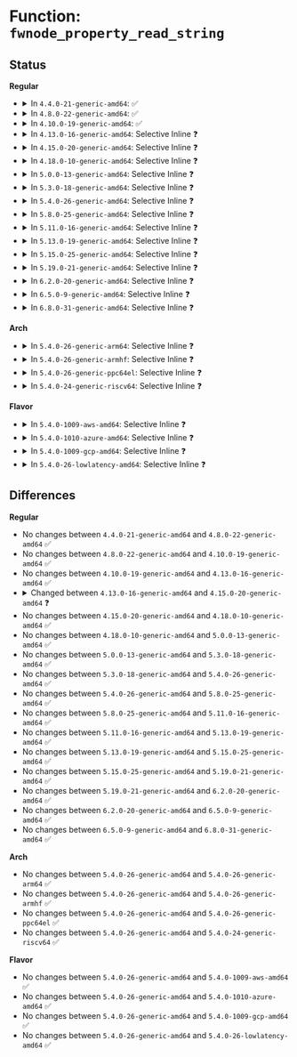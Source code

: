 # Function: <code>fwnode_property_read_string</code>

## Status
<b>Regular</b>
<ul>
<li>
<details>
<summary>In <code>4.4.0-21-generic-amd64</code>: ✅</summary>

```c
int fwnode_property_read_string(struct fwnode_handle * fwnode, const char * propname, const char * * val)
```

```json
{
  "name": "fwnode_property_read_string",
  "collision_type": "Unique Global",
  "inline_type": "No",
  "funcs": [
    {
      "addr": 18446744071584421440,
      "name": "fwnode_property_read_string",
      "external": true,
      "loc": "drivers/base/property.c:618",
      "file": "drivers/base/property.c",
      "inline": "seen, unknown",
      "caller_inline": [],
      "caller_func": [
        "drivers/base/property.c:device_get_phy_mode",
        "drivers/base/property.c:device_get_phy_mode"
      ]
    }
  ],
  "symbols": [
    {
      "addr": 18446744071584421440,
      "name": "fwnode_property_read_string",
      "section": ".text",
      "bind": "STB_GLOBAL",
      "size": 67
    }
  ]
}
```
</details>
</li>
<li>
<details>
<summary>In <code>4.8.0-22-generic-amd64</code>: ✅</summary>

```c
int fwnode_property_read_string(struct fwnode_handle * fwnode, const char * propname, const char * * val)
```

```json
{
  "name": "fwnode_property_read_string",
  "collision_type": "Unique Global",
  "inline_type": "No",
  "funcs": [
    {
      "addr": 18446744071584755872,
      "name": "fwnode_property_read_string",
      "external": true,
      "loc": "drivers/base/property.c:626",
      "file": "drivers/base/property.c",
      "inline": "seen, unknown",
      "caller_inline": [],
      "caller_func": [
        "drivers/base/property.c:device_get_phy_mode",
        "drivers/base/property.c:device_get_phy_mode"
      ]
    }
  ],
  "symbols": [
    {
      "addr": 18446744071584755872,
      "name": "fwnode_property_read_string",
      "section": ".text",
      "bind": "STB_GLOBAL",
      "size": 90
    }
  ]
}
```
</details>
</li>
<li>
<details>
<summary>In <code>4.10.0-19-generic-amd64</code>: ✅</summary>

```c
int fwnode_property_read_string(struct fwnode_handle * fwnode, const char * propname, const char * * val)
```

```json
{
  "name": "fwnode_property_read_string",
  "collision_type": "Unique Global",
  "inline_type": "No",
  "funcs": [
    {
      "addr": 18446744071584946096,
      "name": "fwnode_property_read_string",
      "external": true,
      "loc": "drivers/base/property.c:626",
      "file": "drivers/base/property.c",
      "inline": "seen, unknown",
      "caller_inline": [],
      "caller_func": [
        "drivers/gpio/gpiolib-acpi.c:acpi_gpiochip_add",
        "drivers/base/property.c:device_get_phy_mode",
        "drivers/base/property.c:device_get_phy_mode"
      ]
    }
  ],
  "symbols": [
    {
      "addr": 18446744071584946096,
      "name": "fwnode_property_read_string",
      "section": ".text",
      "bind": "STB_GLOBAL",
      "size": 90
    }
  ]
}
```
</details>
</li>
<li>
<details>
<summary>In <code>4.13.0-16-generic-amd64</code>: Selective Inline ❓</summary>

```c
int fwnode_property_read_string(struct fwnode_handle * fwnode, const char * propname, const char * * val)
```

```json
{
  "name": "fwnode_property_read_string",
  "collision_type": "Unique Global",
  "inline_type": "Selective",
  "funcs": [
    {
      "addr": 18446744071585032502,
      "name": "fwnode_property_read_string",
      "external": true,
      "loc": "drivers/base/property.c:606",
      "file": "drivers/base/property.c",
      "inline": "not declared, inlined",
      "caller_inline": [
        "drivers/base/property.c:device_get_phy_mode",
        "drivers/base/property.c:device_get_phy_mode"
      ],
      "caller_func": [
        "drivers/gpio/gpiolib-acpi.c:acpi_gpiochip_add"
      ]
    }
  ],
  "symbols": [
    {
      "addr": 18446744071585031200,
      "name": "fwnode_property_read_string",
      "section": ".text",
      "bind": "STB_GLOBAL",
      "size": 31
    }
  ]
}
```
</details>
</li>
<li>
<details>
<summary>In <code>4.15.0-20-generic-amd64</code>: Selective Inline ❓</summary>

```c
int fwnode_property_read_string(const struct fwnode_handle * fwnode, const char * propname, const char * * val)
```

```json
{
  "name": "fwnode_property_read_string",
  "collision_type": "Unique Global",
  "inline_type": "Selective",
  "funcs": [
    {
      "addr": 18446744071585455446,
      "name": "fwnode_property_read_string",
      "external": true,
      "loc": "drivers/base/property.c:615",
      "file": "drivers/base/property.c",
      "inline": "not declared, inlined",
      "caller_inline": [
        "drivers/base/property.c:device_get_phy_mode",
        "drivers/base/property.c:device_get_phy_mode"
      ],
      "caller_func": [
        "drivers/gpio/gpiolib-acpi.c:acpi_gpiochip_add"
      ]
    }
  ],
  "symbols": [
    {
      "addr": 18446744071585453968,
      "name": "fwnode_property_read_string",
      "section": ".text",
      "bind": "STB_GLOBAL",
      "size": 31
    }
  ]
}
```
</details>
</li>
<li>
<details>
<summary>In <code>4.18.0-10-generic-amd64</code>: Selective Inline ❓</summary>

```c
int fwnode_property_read_string(const struct fwnode_handle * fwnode, const char * propname, const char * * val)
```

```json
{
  "name": "fwnode_property_read_string",
  "collision_type": "Unique Global",
  "inline_type": "Selective",
  "funcs": [
    {
      "addr": 18446744071585697908,
      "name": "fwnode_property_read_string",
      "external": true,
      "loc": "drivers/base/property.c:676",
      "file": "drivers/base/property.c",
      "inline": "not declared, inlined",
      "caller_inline": [
        "drivers/base/property.c:fwnode_get_phy_mode",
        "drivers/base/property.c:fwnode_get_phy_mode",
        "drivers/base/property.c:device_property_read_string"
      ],
      "caller_func": [
        "drivers/gpio/gpiolib-acpi.c:acpi_gpiochip_add"
      ]
    }
  ],
  "symbols": [
    {
      "addr": 18446744071585696288,
      "name": "fwnode_property_read_string",
      "section": ".text",
      "bind": "STB_GLOBAL",
      "size": 31
    }
  ]
}
```
</details>
</li>
<li>
<details>
<summary>In <code>5.0.0-13-generic-amd64</code>: Selective Inline ❓</summary>

```c
int fwnode_property_read_string(const struct fwnode_handle * fwnode, const char * propname, const char * * val)
```

```json
{
  "name": "fwnode_property_read_string",
  "collision_type": "Unique Global",
  "inline_type": "Selective",
  "funcs": [
    {
      "addr": 18446744071585828164,
      "name": "fwnode_property_read_string",
      "external": true,
      "loc": "drivers/base/property.c:401",
      "file": "drivers/base/property.c",
      "inline": "not declared, inlined",
      "caller_inline": [
        "drivers/base/property.c:fwnode_get_phy_mode",
        "drivers/base/property.c:fwnode_get_phy_mode",
        "drivers/base/property.c:device_property_read_string"
      ],
      "caller_func": [
        "drivers/gpio/gpiolib-acpi.c:acpi_gpiochip_add"
      ]
    }
  ],
  "symbols": [
    {
      "addr": 18446744071585826576,
      "name": "fwnode_property_read_string",
      "section": ".text",
      "bind": "STB_GLOBAL",
      "size": 31
    }
  ]
}
```
</details>
</li>
<li>
<details>
<summary>In <code>5.3.0-18-generic-amd64</code>: Selective Inline ❓</summary>

```c
int fwnode_property_read_string(const struct fwnode_handle * fwnode, const char * propname, const char * * val)
```

```json
{
  "name": "fwnode_property_read_string",
  "collision_type": "Unique Global",
  "inline_type": "Selective",
  "funcs": [
    {
      "addr": 18446744071586062708,
      "name": "fwnode_property_read_string",
      "external": true,
      "loc": "drivers/base/property.c:401",
      "file": "drivers/base/property.c",
      "inline": "not declared, inlined",
      "caller_inline": [
        "drivers/base/property.c:fwnode_get_phy_mode",
        "drivers/base/property.c:fwnode_get_phy_mode",
        "drivers/base/property.c:device_property_read_string"
      ],
      "caller_func": [
        "drivers/gpio/gpiolib-acpi.c:acpi_gpiochip_add"
      ]
    }
  ],
  "symbols": [
    {
      "addr": 18446744071586062096,
      "name": "fwnode_property_read_string",
      "section": ".text",
      "bind": "STB_GLOBAL",
      "size": 31
    }
  ]
}
```
</details>
</li>
<li>
<details>
<summary>In <code>5.4.0-26-generic-amd64</code>: Selective Inline ❓</summary>

```c
int fwnode_property_read_string(const struct fwnode_handle * fwnode, const char * propname, const char * * val)
```

```json
{
  "name": "fwnode_property_read_string",
  "collision_type": "Unique Global",
  "inline_type": "Selective",
  "funcs": [
    {
      "addr": 18446744071586210596,
      "name": "fwnode_property_read_string",
      "external": true,
      "loc": "drivers/base/property.c:401",
      "file": "drivers/base/property.c",
      "inline": "not declared, inlined",
      "caller_inline": [
        "drivers/base/property.c:fwnode_get_phy_mode",
        "drivers/base/property.c:fwnode_get_phy_mode",
        "drivers/base/property.c:device_property_read_string"
      ],
      "caller_func": [
        "drivers/gpio/gpiolib-acpi.c:acpi_gpiochip_add",
        "drivers/leds/led-core.c:led_compose_name",
        "drivers/leds/led-core.c:led_compose_name"
      ]
    }
  ],
  "symbols": [
    {
      "addr": 18446744071586209984,
      "name": "fwnode_property_read_string",
      "section": ".text",
      "bind": "STB_GLOBAL",
      "size": 31
    }
  ]
}
```
</details>
</li>
<li>
<details>
<summary>In <code>5.8.0-25-generic-amd64</code>: Selective Inline ❓</summary>

```c
int fwnode_property_read_string(const struct fwnode_handle * fwnode, const char * propname, const char * * val)
```

```json
{
  "name": "fwnode_property_read_string",
  "collision_type": "Unique Global",
  "inline_type": "Selective",
  "funcs": [
    {
      "addr": 18446744071586973956,
      "name": "fwnode_property_read_string",
      "external": true,
      "loc": "drivers/base/property.c:401",
      "file": "drivers/base/property.c",
      "inline": "not declared, inlined",
      "caller_inline": [
        "drivers/base/property.c:fwnode_get_phy_mode",
        "drivers/base/property.c:fwnode_get_phy_mode",
        "drivers/base/property.c:device_property_read_string"
      ],
      "caller_func": [
        "drivers/leds/led-core.c:led_parse_fwnode_props",
        "drivers/leds/led-core.c:led_parse_fwnode_props"
      ]
    }
  ],
  "symbols": [
    {
      "addr": 18446744071586973488,
      "name": "fwnode_property_read_string",
      "section": ".text",
      "bind": "STB_GLOBAL",
      "size": 31
    }
  ]
}
```
</details>
</li>
<li>
<details>
<summary>In <code>5.11.0-16-generic-amd64</code>: Selective Inline ❓</summary>

```c
int fwnode_property_read_string(const struct fwnode_handle * fwnode, const char * propname, const char * * val)
```

```json
{
  "name": "fwnode_property_read_string",
  "collision_type": "Unique Global",
  "inline_type": "Selective",
  "funcs": [
    {
      "addr": 18446744071587059620,
      "name": "fwnode_property_read_string",
      "external": true,
      "loc": "drivers/base/property.c:401",
      "file": "drivers/base/property.c",
      "inline": "not declared, inlined",
      "caller_inline": [
        "drivers/base/property.c:fwnode_get_phy_mode",
        "drivers/base/property.c:fwnode_get_phy_mode",
        "drivers/base/property.c:device_property_read_string"
      ],
      "caller_func": [
        "drivers/leds/led-core.c:led_parse_fwnode_props",
        "drivers/leds/led-core.c:led_parse_fwnode_props",
        "drivers/leds/led-class.c:led_classdev_register_ext"
      ]
    }
  ],
  "symbols": [
    {
      "addr": 18446744071587059184,
      "name": "fwnode_property_read_string",
      "section": ".text",
      "bind": "STB_GLOBAL",
      "size": 31
    }
  ]
}
```
</details>
</li>
<li>
<details>
<summary>In <code>5.13.0-19-generic-amd64</code>: Selective Inline ❓</summary>

```c
int fwnode_property_read_string(const struct fwnode_handle * fwnode, const char * propname, const char * * val)
```

```json
{
  "name": "fwnode_property_read_string",
  "collision_type": "Unique Global",
  "inline_type": "Selective",
  "funcs": [
    {
      "addr": 18446744071586943460,
      "name": "fwnode_property_read_string",
      "external": true,
      "loc": "drivers/base/property.c:401",
      "file": "drivers/base/property.c",
      "inline": "not declared, inlined",
      "caller_inline": [
        "drivers/base/property.c:fwnode_get_phy_mode",
        "drivers/base/property.c:fwnode_get_phy_mode",
        "drivers/base/property.c:device_property_read_string"
      ],
      "caller_func": [
        "drivers/gpio/gpiolib-acpi.c:acpi_gpiochip_scan_gpios",
        "drivers/leds/led-core.c:led_parse_fwnode_props",
        "drivers/leds/led-core.c:led_parse_fwnode_props",
        "drivers/leds/led-class.c:led_classdev_register_ext"
      ]
    }
  ],
  "symbols": [
    {
      "addr": 18446744071586943024,
      "name": "fwnode_property_read_string",
      "section": ".text",
      "bind": "STB_GLOBAL",
      "size": 28
    }
  ]
}
```
</details>
</li>
<li>
<details>
<summary>In <code>5.15.0-25-generic-amd64</code>: Selective Inline ❓</summary>

```c
int fwnode_property_read_string(const struct fwnode_handle * fwnode, const char * propname, const char * * val)
```

```json
{
  "name": "fwnode_property_read_string",
  "collision_type": "Unique Global",
  "inline_type": "Selective",
  "funcs": [
    {
      "addr": 18446744071587507780,
      "name": "fwnode_property_read_string",
      "external": true,
      "loc": "drivers/base/property.c:401",
      "file": "drivers/base/property.c",
      "inline": "not declared, inlined",
      "caller_inline": [
        "drivers/base/property.c:fwnode_get_phy_mode",
        "drivers/base/property.c:fwnode_get_phy_mode",
        "drivers/base/property.c:device_property_read_string"
      ],
      "caller_func": [
        "drivers/gpio/gpiolib-acpi.c:acpi_gpiochip_scan_gpios",
        "drivers/net/phy/phy_device.c:fwnode_get_phy_id",
        "drivers/leds/led-core.c:led_init_default_state_get",
        "drivers/leds/led-core.c:led_parse_fwnode_props",
        "drivers/leds/led-core.c:led_parse_fwnode_props",
        "drivers/leds/led-class.c:led_classdev_register_ext"
      ]
    }
  ],
  "symbols": [
    {
      "addr": 18446744071587507344,
      "name": "fwnode_property_read_string",
      "section": ".text",
      "bind": "STB_GLOBAL",
      "size": 28
    }
  ]
}
```
</details>
</li>
<li>
<details>
<summary>In <code>5.19.0-21-generic-amd64</code>: Selective Inline ❓</summary>

```c
int fwnode_property_read_string(const struct fwnode_handle * fwnode, const char * propname, const char * * val)
```

```json
{
  "name": "fwnode_property_read_string",
  "collision_type": "Unique Global",
  "inline_type": "Selective",
  "funcs": [
    {
      "addr": 18446744071588834170,
      "name": "fwnode_property_read_string",
      "external": true,
      "loc": "drivers/base/property.c:435",
      "file": "drivers/base/property.c",
      "inline": "not declared, inlined",
      "caller_inline": [
        "drivers/base/property.c:fwnode_get_phy_mode",
        "drivers/base/property.c:fwnode_get_phy_mode",
        "drivers/base/property.c:device_property_read_string"
      ],
      "caller_func": [
        "drivers/gpio/gpiolib-acpi.c:acpi_gpiochip_scan_gpios",
        "drivers/net/phy/phy_device.c:fwnode_get_phy_id",
        "drivers/power/supply/power_supply_core.c:power_supply_get_battery_info",
        "drivers/power/supply/power_supply_core.c:power_supply_get_battery_info",
        "drivers/leds/led-core.c:led_init_default_state_get",
        "drivers/leds/led-core.c:led_parse_fwnode_props",
        "drivers/leds/led-core.c:led_parse_fwnode_props",
        "drivers/leds/led-class.c:led_classdev_register_ext"
      ]
    }
  ],
  "symbols": [
    {
      "addr": 18446744071588832656,
      "name": "fwnode_property_read_string",
      "section": ".text",
      "bind": "STB_GLOBAL",
      "size": 40
    }
  ]
}
```
</details>
</li>
<li>
<details>
<summary>In <code>6.2.0-20-generic-amd64</code>: Selective Inline ❓</summary>

```c
int fwnode_property_read_string(const struct fwnode_handle * fwnode, const char * propname, const char * * val)
```

```json
{
  "name": "fwnode_property_read_string",
  "collision_type": "Unique Global",
  "inline_type": "Selective",
  "funcs": [
    {
      "addr": 18446744071590335226,
      "name": "fwnode_property_read_string",
      "external": true,
      "loc": "drivers/base/property.c:442",
      "file": "drivers/base/property.c",
      "inline": "not declared, inlined",
      "caller_inline": [
        "drivers/base/property.c:fwnode_get_phy_mode",
        "drivers/base/property.c:fwnode_get_phy_mode",
        "drivers/base/property.c:device_property_read_string"
      ],
      "caller_func": [
        "drivers/gpio/gpiolib-acpi.c:acpi_gpiochip_scan_gpios",
        "drivers/net/phy/phy_device.c:fwnode_get_phy_id",
        "drivers/power/supply/power_supply_core.c:power_supply_get_battery_info",
        "drivers/power/supply/power_supply_core.c:power_supply_get_battery_info",
        "drivers/leds/led-core.c:led_init_default_state_get",
        "drivers/leds/led-core.c:led_parse_fwnode_props",
        "drivers/leds/led-core.c:led_parse_fwnode_props",
        "drivers/leds/led-class.c:led_classdev_register_ext"
      ]
    }
  ],
  "symbols": [
    {
      "addr": 18446744071590333456,
      "name": "fwnode_property_read_string",
      "section": ".text",
      "bind": "STB_GLOBAL",
      "size": 40
    }
  ]
}
```
</details>
</li>
<li>
<details>
<summary>In <code>6.5.0-9-generic-amd64</code>: Selective Inline ❓</summary>

```c
int fwnode_property_read_string(const struct fwnode_handle * fwnode, const char * propname, const char * * val)
```

```json
{
  "name": "fwnode_property_read_string",
  "collision_type": "Unique Global",
  "inline_type": "Selective",
  "funcs": [
    {
      "addr": 18446744071590655274,
      "name": "fwnode_property_read_string",
      "external": true,
      "loc": "drivers/base/property.c:446",
      "file": "drivers/base/property.c",
      "inline": "not declared, inlined",
      "caller_inline": [
        "drivers/base/property.c:fwnode_get_phy_mode",
        "drivers/base/property.c:fwnode_get_phy_mode",
        "drivers/base/property.c:device_property_read_string"
      ],
      "caller_func": [
        "drivers/gpio/gpiolib-acpi.c:acpi_gpiochip_scan_gpios",
        "drivers/net/phy/phy_device.c:fwnode_get_phy_id",
        "drivers/power/supply/power_supply_core.c:power_supply_get_battery_info",
        "drivers/power/supply/power_supply_core.c:power_supply_get_battery_info",
        "drivers/leds/led-core.c:led_init_default_state_get",
        "drivers/leds/led-core.c:led_parse_fwnode_props",
        "drivers/leds/led-core.c:led_parse_fwnode_props",
        "drivers/leds/led-class.c:led_classdev_register_ext"
      ]
    }
  ],
  "symbols": [
    {
      "addr": 18446744071590653472,
      "name": "fwnode_property_read_string",
      "section": ".text",
      "bind": "STB_GLOBAL",
      "size": 40
    }
  ]
}
```
</details>
</li>
<li>
<details>
<summary>In <code>6.8.0-31-generic-amd64</code>: Selective Inline ❓</summary>

```c
int fwnode_property_read_string(const struct fwnode_handle * fwnode, const char * propname, const char * * val)
```

```json
{
  "name": "fwnode_property_read_string",
  "collision_type": "Unique Global",
  "inline_type": "Selective",
  "funcs": [
    {
      "addr": 18446744071591015578,
      "name": "fwnode_property_read_string",
      "external": true,
      "loc": "drivers/base/property.c:446",
      "file": "drivers/base/property.c",
      "inline": "not declared, inlined",
      "caller_inline": [
        "drivers/base/property.c:fwnode_get_phy_mode",
        "drivers/base/property.c:fwnode_get_phy_mode",
        "drivers/base/property.c:fwnode_property_match_property_string",
        "drivers/base/property.c:device_property_read_string"
      ],
      "caller_func": [
        "drivers/gpio/gpiolib-acpi.c:acpi_gpiochip_scan_gpios",
        "drivers/net/phy/phy_device.c:fwnode_get_phy_id",
        "drivers/power/supply/power_supply_core.c:power_supply_get_battery_info",
        "drivers/power/supply/power_supply_core.c:power_supply_get_battery_info",
        "drivers/leds/led-core.c:led_init_default_state_get",
        "drivers/leds/led-core.c:led_parse_fwnode_props",
        "drivers/leds/led-core.c:led_parse_fwnode_props",
        "drivers/leds/led-class.c:led_classdev_register_ext"
      ]
    }
  ],
  "symbols": [
    {
      "addr": 18446744071591013616,
      "name": "fwnode_property_read_string",
      "section": ".text",
      "bind": "STB_GLOBAL",
      "size": 40
    }
  ]
}
```
</details>
</li>
</ul>
<b>Arch</b>
<ul>
<li>
<details>
<summary>In <code>5.4.0-26-generic-arm64</code>: Selective Inline ❓</summary>

```c
int fwnode_property_read_string(const struct fwnode_handle * fwnode, const char * propname, const char * * val)
```

```json
{
  "name": "fwnode_property_read_string",
  "collision_type": "Unique Global",
  "inline_type": "Selective",
  "funcs": [
    {
      "addr": 18446603336499016052,
      "name": "fwnode_property_read_string",
      "external": true,
      "loc": "drivers/base/property.c:401",
      "file": "drivers/base/property.c",
      "inline": "not declared, inlined",
      "caller_inline": [
        "drivers/base/property.c:fwnode_get_phy_mode",
        "drivers/base/property.c:fwnode_get_phy_mode",
        "drivers/base/property.c:device_property_read_string"
      ],
      "caller_func": [
        "drivers/gpio/gpiolib-acpi.c:acpi_gpiochip_add",
        "drivers/leds/led-core.c:led_compose_name",
        "drivers/leds/led-core.c:led_compose_name"
      ]
    }
  ],
  "symbols": [
    {
      "addr": 18446603336499015368,
      "name": "fwnode_property_read_string",
      "section": ".text",
      "bind": "STB_GLOBAL",
      "size": 80
    }
  ]
}
```
</details>
</li>
<li>
<details>
<summary>In <code>5.4.0-26-generic-armhf</code>: Selective Inline ❓</summary>

```c
int fwnode_property_read_string(const struct fwnode_handle * fwnode, const char * propname, const char * * val)
```

```json
{
  "name": "fwnode_property_read_string",
  "collision_type": "Unique Global",
  "inline_type": "Selective",
  "funcs": [
    {
      "addr": 3231578936,
      "name": "fwnode_property_read_string",
      "external": true,
      "loc": "drivers/base/property.c:401",
      "file": "drivers/base/property.c",
      "inline": "not declared, inlined",
      "caller_inline": [
        "drivers/base/property.c:fwnode_get_phy_mode",
        "drivers/base/property.c:fwnode_get_phy_mode",
        "drivers/base/property.c:device_property_read_string"
      ],
      "caller_func": [
        "drivers/leds/led-core.c:led_compose_name",
        "drivers/leds/led-core.c:led_compose_name"
      ]
    }
  ],
  "symbols": [
    {
      "addr": 3231578580,
      "name": "fwnode_property_read_string",
      "section": ".text",
      "bind": "STB_GLOBAL",
      "size": 36
    }
  ]
}
```
</details>
</li>
<li>
<details>
<summary>In <code>5.4.0-26-generic-ppc64el</code>: Selective Inline ❓</summary>

```c
int fwnode_property_read_string(const struct fwnode_handle * fwnode, const char * propname, const char * * val)
```

```json
{
  "name": "fwnode_property_read_string",
  "collision_type": "Unique Global",
  "inline_type": "Selective",
  "funcs": [
    {
      "addr": 13835058055292177852,
      "name": "fwnode_property_read_string",
      "external": true,
      "loc": "drivers/base/property.c:401",
      "file": "drivers/base/property.c",
      "inline": "not declared, inlined",
      "caller_inline": [
        "drivers/base/property.c:fwnode_get_phy_mode",
        "drivers/base/property.c:fwnode_get_phy_mode",
        "drivers/base/property.c:device_property_read_string"
      ],
      "caller_func": [
        "drivers/leds/led-core.c:led_compose_name",
        "drivers/leds/led-core.c:led_compose_name"
      ]
    }
  ],
  "symbols": [
    {
      "addr": 13835058055292177168,
      "name": "fwnode_property_read_string",
      "section": ".text",
      "bind": "STB_GLOBAL",
      "size": 68
    }
  ]
}
```
</details>
</li>
<li>
<details>
<summary>In <code>5.4.0-24-generic-riscv64</code>: Selective Inline ❓</summary>

```c
int fwnode_property_read_string(const struct fwnode_handle * fwnode, const char * propname, const char * * val)
```

```json
{
  "name": "fwnode_property_read_string",
  "collision_type": "Unique Global",
  "inline_type": "Selective",
  "funcs": [
    {
      "addr": 18446743936276384362,
      "name": "fwnode_property_read_string",
      "external": true,
      "loc": "drivers/base/property.c:401",
      "file": "drivers/base/property.c",
      "inline": "not declared, inlined",
      "caller_inline": [
        "drivers/base/property.c:fwnode_get_phy_mode",
        "drivers/base/property.c:fwnode_get_phy_mode",
        "drivers/base/property.c:device_property_read_string"
      ],
      "caller_func": [
        "drivers/leds/led-core.c:led_compose_name",
        "drivers/leds/led-core.c:led_compose_name"
      ]
    }
  ],
  "symbols": [
    {
      "addr": 18446743936276383840,
      "name": "fwnode_property_read_string",
      "section": ".text",
      "bind": "STB_GLOBAL",
      "size": 72
    }
  ]
}
```
</details>
</li>
</ul>
<b>Flavor</b>
<ul>
<li>
<details>
<summary>In <code>5.4.0-1009-aws-amd64</code>: Selective Inline ❓</summary>

```c
int fwnode_property_read_string(const struct fwnode_handle * fwnode, const char * propname, const char * * val)
```

```json
{
  "name": "fwnode_property_read_string",
  "collision_type": "Unique Global",
  "inline_type": "Selective",
  "funcs": [
    {
      "addr": 18446744071585970804,
      "name": "fwnode_property_read_string",
      "external": true,
      "loc": "drivers/base/property.c:401",
      "file": "drivers/base/property.c",
      "inline": "not declared, inlined",
      "caller_inline": [
        "drivers/base/property.c:fwnode_get_phy_mode",
        "drivers/base/property.c:fwnode_get_phy_mode",
        "drivers/base/property.c:device_property_read_string"
      ],
      "caller_func": [
        "drivers/gpio/gpiolib-acpi.c:acpi_gpiochip_add",
        "drivers/leds/led-core.c:led_compose_name",
        "drivers/leds/led-core.c:led_compose_name"
      ]
    }
  ],
  "symbols": [
    {
      "addr": 18446744071585970192,
      "name": "fwnode_property_read_string",
      "section": ".text",
      "bind": "STB_GLOBAL",
      "size": 31
    }
  ]
}
```
</details>
</li>
<li>
<details>
<summary>In <code>5.4.0-1010-azure-amd64</code>: Selective Inline ❓</summary>

```c
int fwnode_property_read_string(const struct fwnode_handle * fwnode, const char * propname, const char * * val)
```

```json
{
  "name": "fwnode_property_read_string",
  "collision_type": "Unique Global",
  "inline_type": "Selective",
  "funcs": [
    {
      "addr": 18446744071585820068,
      "name": "fwnode_property_read_string",
      "external": true,
      "loc": "drivers/base/property.c:401",
      "file": "drivers/base/property.c",
      "inline": "not declared, inlined",
      "caller_inline": [
        "drivers/base/property.c:fwnode_get_phy_mode",
        "drivers/base/property.c:fwnode_get_phy_mode",
        "drivers/base/property.c:device_property_read_string"
      ],
      "caller_func": [
        "drivers/gpio/gpiolib-acpi.c:acpi_gpiochip_add",
        "drivers/leds/led-core.c:led_compose_name",
        "drivers/leds/led-core.c:led_compose_name"
      ]
    }
  ],
  "symbols": [
    {
      "addr": 18446744071585819456,
      "name": "fwnode_property_read_string",
      "section": ".text",
      "bind": "STB_GLOBAL",
      "size": 31
    }
  ]
}
```
</details>
</li>
<li>
<details>
<summary>In <code>5.4.0-1009-gcp-amd64</code>: Selective Inline ❓</summary>

```c
int fwnode_property_read_string(const struct fwnode_handle * fwnode, const char * propname, const char * * val)
```

```json
{
  "name": "fwnode_property_read_string",
  "collision_type": "Unique Global",
  "inline_type": "Selective",
  "funcs": [
    {
      "addr": 18446744071586160612,
      "name": "fwnode_property_read_string",
      "external": true,
      "loc": "drivers/base/property.c:401",
      "file": "drivers/base/property.c",
      "inline": "not declared, inlined",
      "caller_inline": [
        "drivers/base/property.c:fwnode_get_phy_mode",
        "drivers/base/property.c:fwnode_get_phy_mode",
        "drivers/base/property.c:device_property_read_string"
      ],
      "caller_func": [
        "drivers/gpio/gpiolib-acpi.c:acpi_gpiochip_add",
        "drivers/leds/led-core.c:led_compose_name",
        "drivers/leds/led-core.c:led_compose_name"
      ]
    }
  ],
  "symbols": [
    {
      "addr": 18446744071586160000,
      "name": "fwnode_property_read_string",
      "section": ".text",
      "bind": "STB_GLOBAL",
      "size": 31
    }
  ]
}
```
</details>
</li>
<li>
<details>
<summary>In <code>5.4.0-26-lowlatency-amd64</code>: Selective Inline ❓</summary>

```c
int fwnode_property_read_string(const struct fwnode_handle * fwnode, const char * propname, const char * * val)
```

```json
{
  "name": "fwnode_property_read_string",
  "collision_type": "Unique Global",
  "inline_type": "Selective",
  "funcs": [
    {
      "addr": 18446744071586269316,
      "name": "fwnode_property_read_string",
      "external": true,
      "loc": "drivers/base/property.c:401",
      "file": "drivers/base/property.c",
      "inline": "not declared, inlined",
      "caller_inline": [
        "drivers/base/property.c:fwnode_get_phy_mode",
        "drivers/base/property.c:fwnode_get_phy_mode",
        "drivers/base/property.c:device_property_read_string"
      ],
      "caller_func": [
        "drivers/gpio/gpiolib-acpi.c:acpi_gpiochip_add",
        "drivers/leds/led-core.c:led_compose_name",
        "drivers/leds/led-core.c:led_compose_name"
      ]
    }
  ],
  "symbols": [
    {
      "addr": 18446744071586268704,
      "name": "fwnode_property_read_string",
      "section": ".text",
      "bind": "STB_GLOBAL",
      "size": 31
    }
  ]
}
```
</details>
</li>
</ul>

## Differences
<b>Regular</b>
<ul>
<li>
No changes between <code>4.4.0-21-generic-amd64</code> and <code>4.8.0-22-generic-amd64</code> ✅
</li>
<li>
No changes between <code>4.8.0-22-generic-amd64</code> and <code>4.10.0-19-generic-amd64</code> ✅
</li>
<li>
No changes between <code>4.10.0-19-generic-amd64</code> and <code>4.13.0-16-generic-amd64</code> ✅
</li>
<li>
<details>
<summary>Changed between <code>4.13.0-16-generic-amd64</code> and <code>4.15.0-20-generic-amd64</code> ❓</summary>
<ul>
<li>
<b>Param type changed. </b>
<code>struct fwnode_handle * fwnode</code> ➡️ <code>const struct fwnode_handle * fwnode</code>
</li>
</ul>
</details>
</li>
<li>
No changes between <code>4.15.0-20-generic-amd64</code> and <code>4.18.0-10-generic-amd64</code> ✅
</li>
<li>
No changes between <code>4.18.0-10-generic-amd64</code> and <code>5.0.0-13-generic-amd64</code> ✅
</li>
<li>
No changes between <code>5.0.0-13-generic-amd64</code> and <code>5.3.0-18-generic-amd64</code> ✅
</li>
<li>
No changes between <code>5.3.0-18-generic-amd64</code> and <code>5.4.0-26-generic-amd64</code> ✅
</li>
<li>
No changes between <code>5.4.0-26-generic-amd64</code> and <code>5.8.0-25-generic-amd64</code> ✅
</li>
<li>
No changes between <code>5.8.0-25-generic-amd64</code> and <code>5.11.0-16-generic-amd64</code> ✅
</li>
<li>
No changes between <code>5.11.0-16-generic-amd64</code> and <code>5.13.0-19-generic-amd64</code> ✅
</li>
<li>
No changes between <code>5.13.0-19-generic-amd64</code> and <code>5.15.0-25-generic-amd64</code> ✅
</li>
<li>
No changes between <code>5.15.0-25-generic-amd64</code> and <code>5.19.0-21-generic-amd64</code> ✅
</li>
<li>
No changes between <code>5.19.0-21-generic-amd64</code> and <code>6.2.0-20-generic-amd64</code> ✅
</li>
<li>
No changes between <code>6.2.0-20-generic-amd64</code> and <code>6.5.0-9-generic-amd64</code> ✅
</li>
<li>
No changes between <code>6.5.0-9-generic-amd64</code> and <code>6.8.0-31-generic-amd64</code> ✅
</li>
</ul>
<b>Arch</b>
<ul>
<li>
No changes between <code>5.4.0-26-generic-amd64</code> and <code>5.4.0-26-generic-arm64</code> ✅
</li>
<li>
No changes between <code>5.4.0-26-generic-amd64</code> and <code>5.4.0-26-generic-armhf</code> ✅
</li>
<li>
No changes between <code>5.4.0-26-generic-amd64</code> and <code>5.4.0-26-generic-ppc64el</code> ✅
</li>
<li>
No changes between <code>5.4.0-26-generic-amd64</code> and <code>5.4.0-24-generic-riscv64</code> ✅
</li>
</ul>
<b>Flavor</b>
<ul>
<li>
No changes between <code>5.4.0-26-generic-amd64</code> and <code>5.4.0-1009-aws-amd64</code> ✅
</li>
<li>
No changes between <code>5.4.0-26-generic-amd64</code> and <code>5.4.0-1010-azure-amd64</code> ✅
</li>
<li>
No changes between <code>5.4.0-26-generic-amd64</code> and <code>5.4.0-1009-gcp-amd64</code> ✅
</li>
<li>
No changes between <code>5.4.0-26-generic-amd64</code> and <code>5.4.0-26-lowlatency-amd64</code> ✅
</li>
</ul>
